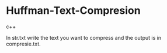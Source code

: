 # Huffman-Text-Compresion
c++

In str.txt write the text you want to compress and the output is in compresie.txt.
